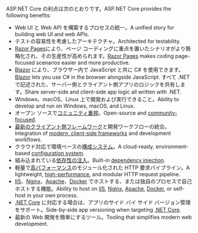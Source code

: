 <span data-ttu-id="2ad3d-101">ASP.NET Core の利点は次のとおりです。</span><span class="sxs-lookup"><span data-stu-id="2ad3d-101">ASP.NET Core provides the following benefits:</span></span>

* <span data-ttu-id="2ad3d-102">Web UI と Web API を構築するプロセスの統一。</span><span class="sxs-lookup"><span data-stu-id="2ad3d-102">A unified story for building web UI and web APIs.</span></span>
* <span data-ttu-id="2ad3d-103">テストの容易性を考慮したアーキテクチャ。</span><span class="sxs-lookup"><span data-stu-id="2ad3d-103">Architected for testability.</span></span>
* <span data-ttu-id="2ad3d-104">[Razor Pages](xref:razor-pages/index)により、ページ コーディングに重点を置いたシナリオがより簡略化され、その生産性が高められます。</span><span class="sxs-lookup"><span data-stu-id="2ad3d-104">[Razor Pages](xref:razor-pages/index) makes coding page-focused scenarios easier and more productive.</span></span>
* <span data-ttu-id="2ad3d-105">[Blazor](xref:blazor/index) により、ブラウザー内で JavaScript と共に C# を使用できます。</span><span class="sxs-lookup"><span data-stu-id="2ad3d-105">[Blazor](xref:blazor/index) lets you use C# in the browser alongside JavaScript.</span></span> <span data-ttu-id="2ad3d-106">すべて .NET で記述された、サーバー側とクライアント側アプリのロジックを共有します。</span><span class="sxs-lookup"><span data-stu-id="2ad3d-106">Share server-side and client-side app logic all written with .NET.</span></span>
* <span data-ttu-id="2ad3d-107">Windows、macOS、Linux 上で開発および実行できること。</span><span class="sxs-lookup"><span data-stu-id="2ad3d-107">Ability to develop and run on Windows, macOS, and Linux.</span></span>
* <span data-ttu-id="2ad3d-108">オープン ソースで[コミュニティ重視](https://live.asp.net/)。</span><span class="sxs-lookup"><span data-stu-id="2ad3d-108">Open-source and [community-focused](https://live.asp.net/).</span></span>
* <span data-ttu-id="2ad3d-109">[最新のクライアント側フレームワーク](xref:blazor/index)と開発ワークフローの統合。</span><span class="sxs-lookup"><span data-stu-id="2ad3d-109">Integration of [modern, client-side frameworks](xref:blazor/index) and development workflows.</span></span>
* <span data-ttu-id="2ad3d-110">クラウド対応で環境ベースの[構成システム](xref:fundamentals/configuration/index)。</span><span class="sxs-lookup"><span data-stu-id="2ad3d-110">A cloud-ready, environment-based [configuration system](xref:fundamentals/configuration/index).</span></span>
* <span data-ttu-id="2ad3d-111">組み込まれている[依存性の注入](xref:fundamentals/dependency-injection)。</span><span class="sxs-lookup"><span data-stu-id="2ad3d-111">Built-in [dependency injection](xref:fundamentals/dependency-injection).</span></span>
* <span data-ttu-id="2ad3d-112">軽量で[高パフォーマンス](https://github.com/aspnet/benchmarks)のモジュール化された HTTP 要求パイプライン。</span><span class="sxs-lookup"><span data-stu-id="2ad3d-112">A lightweight, [high-performance](https://github.com/aspnet/benchmarks), and modular HTTP request pipeline.</span></span>
* <span data-ttu-id="2ad3d-113">[IIS](xref:host-and-deploy/iis/index)、[Nginx](xref:host-and-deploy/linux-nginx)、[Apache](xref:host-and-deploy/linux-apache)、[Docker](xref:host-and-deploy/docker/index) でホストする、または独自のプロセスで自己ホストする機能。</span><span class="sxs-lookup"><span data-stu-id="2ad3d-113">Ability to host on [IIS](xref:host-and-deploy/iis/index), [Nginx](xref:host-and-deploy/linux-nginx), [Apache](xref:host-and-deploy/linux-apache), [Docker](xref:host-and-deploy/docker/index), or self-host in your own process.</span></span>
* <span data-ttu-id="2ad3d-114">[.NET Core](/dotnet/articles/standard/choosing-core-framework-server) に対応する場合は、アプリのサイド バイ サイド バージョン管理をサポート。</span><span class="sxs-lookup"><span data-stu-id="2ad3d-114">Side-by-side app versioning when targeting [.NET Core](/dotnet/articles/standard/choosing-core-framework-server).</span></span>
* <span data-ttu-id="2ad3d-115">最新の Web 開発を簡単にするツール。</span><span class="sxs-lookup"><span data-stu-id="2ad3d-115">Tooling that simplifies modern web development.</span></span>
